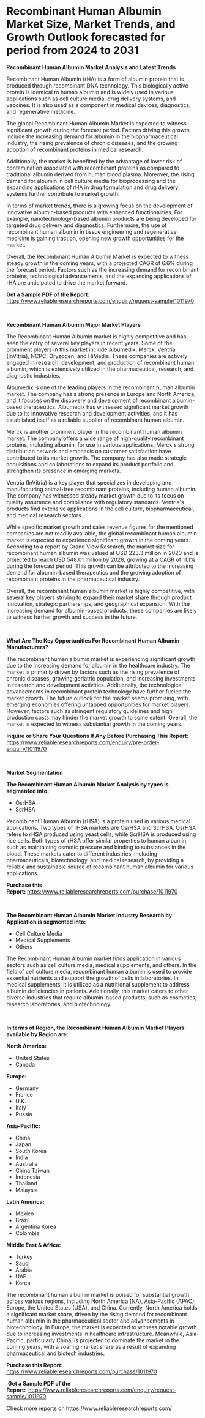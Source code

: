 <p><h1>Recombinant Human Albumin Market Size, Market Trends, and Growth Outlook forecasted for period from 2024 to 2031</h1></p><p><strong>Recombinant Human Albumin Market Analysis and Latest Trends</strong></p>
<p><p>Recombinant Human Albumin (rHA) is a form of albumin protein that is produced through recombinant DNA technology. This biologically active protein is identical to human albumin and is widely used in various applications such as cell culture media, drug delivery systems, and vaccines. It is also used as a component in medical devices, diagnostics, and regenerative medicine.</p><p>The global Recombinant Human Albumin Market is expected to witness significant growth during the forecast period. Factors driving this growth include the increasing demand for albumin in the biopharmaceutical industry, the rising prevalence of chronic diseases, and the growing adoption of recombinant proteins in medical research.</p><p>Additionally, the market is benefited by the advantage of lower risk of contamination associated with recombinant proteins as compared to traditional albumin derived from human blood plasma. Moreover, the rising demand for albumin in cell culture media for bioprocessing and the expanding applications of rHA in drug formulation and drug delivery systems further contribute to market growth.</p><p>In terms of market trends, there is a growing focus on the development of innovative albumin-based products with enhanced functionalities. For example, nanotechnology-based albumin products are being developed for targeted drug delivery and diagnostics. Furthermore, the use of recombinant human albumin in tissue engineering and regenerative medicine is gaining traction, opening new growth opportunities for the market.</p><p>Overall, the Recombinant Human Albumin Market is expected to witness steady growth in the coming years, with a projected CAGR of 6.6% during the forecast period. Factors such as the increasing demand for recombinant proteins, technological advancements, and the expanding applications of rHA are anticipated to drive the market forward.</p></p>
<p><strong>Get a Sample PDF of the Report:&nbsp;</strong> <a href="https://www.reliableresearchreports.com/enquiry/request-sample/1011970">https://www.reliableresearchreports.com/enquiry/request-sample/1011970</a></p>
<p>&nbsp;</p>
<p><strong>Recombinant Human Albumin Major Market Players</strong></p>
<p><p>The Recombinant Human Albumin market is highly competitive and has seen the entry of several key players in recent years. Some of the prominent players in this market include Albumedix, Merck, Ventria (InVitria), NCPC, Oryzogen, and HiMedia. These companies are actively engaged in research, development, and production of recombinant human albumin, which is extensively utilized in the pharmaceutical, research, and diagnostic industries.</p><p>Albumedix is one of the leading players in the recombinant human albumin market. The company has a strong presence in Europe and North America, and it focuses on the discovery and development of recombinant albumin-based therapeutics. Albumedix has witnessed significant market growth due to its innovative research and development activities, and it has established itself as a reliable supplier of recombinant human albumin.</p><p>Merck is another prominent player in the recombinant human albumin market. The company offers a wide range of high-quality recombinant proteins, including albumin, for use in various applications. Merck's strong distribution network and emphasis on customer satisfaction have contributed to its market growth. The company has also made strategic acquisitions and collaborations to expand its product portfolio and strengthen its presence in emerging markets.</p><p>Ventria (InVitria) is a key player that specializes in developing and manufacturing animal-free recombinant proteins, including human albumin. The company has witnessed steady market growth due to its focus on quality assurance and compliance with regulatory standards. Ventria's products find extensive applications in the cell culture, biopharmaceutical, and medical research sectors.</p><p>While specific market growth and sales revenue figures for the mentioned companies are not readily available, the global recombinant human albumin market is expected to experience significant growth in the coming years. According to a report by Grand View Research, the market size for recombinant human albumin was valued at USD 223.3 million in 2020 and is projected to reach USD 548.01 million by 2028, growing at a CAGR of 11.1% during the forecast period. This growth can be attributed to the increasing demand for albumin-based therapeutics and the growing adoption of recombinant proteins in the pharmaceutical industry.</p><p>Overall, the recombinant human albumin market is highly competitive, with several key players striving to expand their market share through product innovation, strategic partnerships, and geographical expansion. With the increasing demand for albumin-based products, these companies are likely to witness further growth and success in the future.</p></p>
<p>&nbsp;</p>
<p><strong>What Are The Key Opportunities For Recombinant Human Albumin Manufacturers?</strong></p>
<p><p>The recombinant human albumin market is experiencing significant growth due to the increasing demand for albumin in the healthcare industry. The market is primarily driven by factors such as the rising prevalence of chronic diseases, growing geriatric population, and increasing investments in research and development activities. Additionally, the technological advancements in recombinant protein technology have further fueled the market growth. The future outlook for the market seems promising, with emerging economies offering untapped opportunities for market players. However, factors such as stringent regulatory guidelines and high production costs may hinder the market growth to some extent. Overall, the market is expected to witness substantial growth in the coming years.</p></p>
<p><strong>Inquire or Share Your Questions If Any Before Purchasing This Report:</strong> <a href="https://www.reliableresearchreports.com/enquiry/pre-order-enquiry/1011970">https://www.reliableresearchreports.com/enquiry/pre-order-enquiry/1011970</a></p>
<p>&nbsp;</p>
<p><strong>Market Segmentation</strong></p>
<p><strong>The Recombinant Human Albumin Market Analysis by types is segmented into:</strong></p>
<p><ul><li>OsrHSA</li><li>ScrHSA</li></ul></p>
<p><p>Recombinant Human Albumin (rHSA) is a protein used in various medical applications. Two types of rHSA markets are OsrHSA and ScrHSA. OsrHSA refers to rHSA produced using yeast cells, while ScrHSA is produced using rice cells. Both types of rHSA offer similar properties to human albumin, such as maintaining osmotic pressure and binding to substances in the blood. These markets cater to different industries, including pharmaceuticals, biotechnology, and medical research, by providing a reliable and sustainable source of recombinant human albumin for various applications.</p></p>
<p><strong>Purchase this Report:&nbsp;</strong><a href="https://www.reliableresearchreports.com/purchase/1011970">https://www.reliableresearchreports.com/purchase/1011970</a></p>
<p>&nbsp;</p>
<p><strong>The Recombinant Human Albumin Market Industry Research by Application is segmented into:</strong></p>
<p><ul><li>Cell Culture Media</li><li>Medical Supplements</li><li>Others</li></ul></p>
<p><p>The Recombinant Human Albumin market finds application in various sectors such as cell culture media, medical supplements, and others. In the field of cell culture media, recombinant human albumin is used to provide essential nutrients and support the growth of cells in laboratories. In medical supplements, it is utilized as a nutritional supplement to address albumin deficiencies in patients. Additionally, this market caters to other diverse industries that require albumin-based products, such as cosmetics, research laboratories, and biotechnology.</p></p>
<p>&nbsp;</p>
<p><strong>In terms of Region, the Recombinant Human Albumin Market Players available by Region are:</strong></p>
<p>
    <p> <strong> North America: </strong>
        <ul>
            <li>United States</li>
            <li>Canada</li>
        </ul>
        </p> 
    <p> <strong> Europe: </strong>
        <ul>
            <li>Germany</li>
            <li>France</li>
            <li>U.K.</li>
            <li>Italy</li>
            <li>Russia</li>
        </ul>
        </p> 
    <p> <strong> Asia-Pacific: </strong>
        <ul>
            <li>China</li>
            <li>Japan</li>
            <li>South Korea</li>
            <li>India</li>
            <li>Australia</li>
            <li>China Taiwan</li>
            <li>Indonesia</li>
            <li>Thailand</li>
            <li>Malaysia</li>
        </ul>
        </p> 
    <p> <strong> Latin America: </strong>
        <ul>
            <li>Mexico</li>
            <li>Brazil</li>
            <li>Argentina Korea</li>
            <li>Colombia</li>
        </ul>
        </p> 
    <p> <strong> Middle East & Africa: </strong>
        <ul>
            <li>Turkey</li>
            <li>Saudi</li>
            <li>Arabia</li>
            <li>UAE</li>
            <li>Korea</li>
        </ul>
    </p>
    </p>
<p><p>The recombinant human albumin market is poised for substantial growth across various regions, including North America (NA), Asia-Pacific (APAC), Europe, the United States (USA), and China. Currently, North America holds a significant market share, driven by the rising demand for recombinant human albumin in the pharmaceutical sector and advancements in biotechnology. In Europe, the market is expected to witness notable growth due to increasing investments in healthcare infrastructure. Meanwhile, Asia-Pacific, particularly China, is projected to dominate the market in the coming years, with a soaring market share as a result of expanding pharmaceutical and biotech industries.</p></p>
<p><strong>Purchase this Report: </strong><a href="https://www.reliableresearchreports.com/purchase/1011970">https://www.reliableresearchreports.com/purchase/1011970</a></p>
<p>&nbsp;<strong>Get a Sample PDF of the Report:&nbsp;&nbsp;</strong><a href="https://www.reliableresearchreports.com/enquiry/request-sample/1011970">https://www.reliableresearchreports.com/enquiry/request-sample/1011970</a></p>
<p><strong></strong></p>
<p>Check more reports on https://www.reliableresearchreports.com/</p>